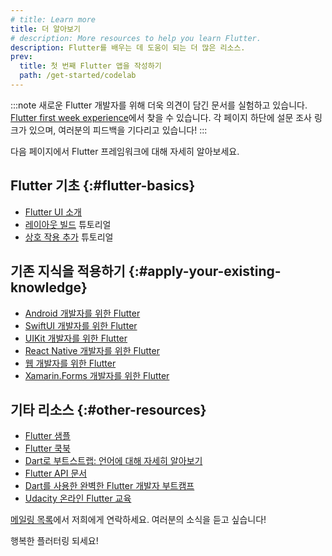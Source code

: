 ```yaml
---
# title: Learn more
title: 더 알아보기
# description: More resources to help you learn Flutter.
description: Flutter를 배우는 데 도움이 되는 더 많은 리소스.
prev:
  title: 첫 번째 Flutter 앱을 작성하기
  path: /get-started/codelab
---
```


:::note
새로운 Flutter 개발자를 위해 더욱 의견이 담긴 문서를 실험하고 있습니다. 
[Flutter first week experience][]에서 찾을 수 있습니다. 
각 페이지 하단에 설문 조사 링크가 있으며, 여러분의 피드백을 기다리고 있습니다!
:::

[Flutter first week experience]: /get-started/fwe

다음 페이지에서 Flutter 프레임워크에 대해 자세히 알아보세요.

## Flutter 기초 {:#flutter-basics}

* [Flutter UI 소개][Introduction to Flutter's UI]
* [레이아웃 빌드][Building layouts] 튜토리얼
* [상호 작용 추가][Add interactivity] 튜토리얼

## 기존 지식을 적용하기 {:#apply-your-existing-knowledge}

* [Android 개발자를 위한 Flutter][Flutter for Android developers]
* [SwiftUI 개발자를 위한 Flutter][Flutter for SwiftUI developers]
* [UIKit 개발자를 위한 Flutter][Flutter for UIKit developers]
* [React Native 개발자를 위한 Flutter][Flutter for React Native developers]
* [웹 개발자를 위한 Flutter][Flutter for web developers]
* [Xamarin.Forms 개발자를 위한 Flutter][Flutter for Xamarin.Forms developers]

## 기타 리소스 {:#other-resources}

* [Flutter 샘플][Flutter samples]
* [Flutter 쿡북][Flutter cookbook]
* [Dart로 부트스트랩: 언어에 대해 자세히 알아보기][Bootstrap into Dart: learn more about the language]
* [Flutter API 문서][Flutter API Docs]
* [Dart를 사용한 완벽한 Flutter 개발자 부트캠프][The Complete Flutter Developer Bootcamp Using Dart]
* [Udacity 온라인 Flutter 교육][Udacity online Flutter training]

[메일링 목록][mailing list]에서 저희에게 연락하세요. 여러분의 소식을 듣고 싶습니다!

행복한 플러터링 되세요!

[Add interactivity]: /ui/interactivity
[Bootstrap into Dart: learn more about the language]: /resources/bootstrap-into-dart
[Building layouts]: /ui/layout/tutorial
[The Complete Flutter Developer Bootcamp Using Dart]: https://www.appbrewery.co/p/flutter-development-bootcamp-with-dart
[Flutter API Docs]: {{site.api}}
[Flutter cookbook]: /cookbook
[Flutter for Android developers]: /get-started/flutter-for/android-devs
[Flutter for SwiftUI developers]: /get-started/flutter-for/swiftui-devs
[Flutter for UIKit developers]: /get-started/flutter-for/uikit-devs
[Flutter for React Native developers]: /get-started/flutter-for/react-native-devs
[Flutter samples]: https://flutter.github.io/samples
[Flutter for web developers]: /get-started/flutter-for/web-devs
[Flutter for Xamarin.Forms developers]: /get-started/flutter-for/xamarin-forms-devs
[Introduction to Flutter's UI]: /ui
[mailing list]: mailto:{{site.email}}
[Udacity online Flutter training]: https://www.udacity.com/course/build-native-mobile-apps-with-flutter--ud905
